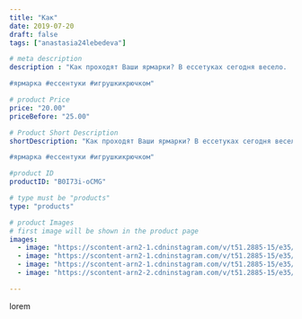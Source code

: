 ```yaml
---
title: "Как"
date: 2019-07-20
draft: false
tags: ["anastasia24lebedeva"]

# meta description
description : "Как проходят Ваши ярмарки? В ессетуках сегодня весело.

#ярмарка #ессентуки #игрушкикрючком"

# product Price
price: "20.00"
priceBefore: "25.00"

# Product Short Description
shortDescription: "Как проходят Ваши ярмарки? В ессетуках сегодня весело.

#ярмарка #ессентуки #игрушкикрючком"

#product ID
productID: "B0I73i-oCMG"

# type must be "products"
type: "products"

# product Images
# first image will be shown in the product page
images:
  - image: "https://scontent-arn2-1.cdninstagram.com/v/t51.2885-15/e35/66644169_1184312771692974_34888104587722971_n.jpg?_nc_ht=scontent-arn2-1.cdninstagram.com&_nc_cat=106&_nc_ohc=im1zC0ftLLMAX9Knvfz&se=7&tp=1&oh=df2f573a7a8fd8c9ef06cbad2c412158&oe=6059FADB&ig_cache_key=MjA5MjE4NTMyMjI2OTAxNzMxMg%3D%3D.2"
  - image: "https://scontent-arn2-1.cdninstagram.com/v/t51.2885-15/e35/66131273_148621666215961_7727423408815250843_n.jpg?_nc_ht=scontent-arn2-1.cdninstagram.com&_nc_cat=101&_nc_ohc=ybysApyDN_8AX-5zK5D&se=7&tp=1&oh=9df517264d6b68fb489f47e8df9e2581&oe=605D93B1&ig_cache_key=MjA5MjE4NTMyMjI3NzMwODgwMQ%3D%3D.2"
  - image: "https://scontent-arn2-1.cdninstagram.com/v/t51.2885-15/e35/67066289_487977455301467_7244834776135070674_n.jpg?_nc_ht=scontent-arn2-1.cdninstagram.com&_nc_cat=111&_nc_ohc=3XGWOWCtzKoAX-sqK0A&se=7&tp=1&oh=80b32149195c8878e18d9df148634896&oe=605CF128&ig_cache_key=MjA5MjE4NTMyMjI1MjE1NDY4OA%3D%3D.2"
  - image: "https://scontent-arn2-2.cdninstagram.com/v/t51.2885-15/e35/67445314_564486504082037_6191561149153778127_n.jpg?_nc_ht=scontent-arn2-2.cdninstagram.com&_nc_cat=105&_nc_ohc=vDbZeYD_iQcAX9xsjcC&se=7&tp=1&oh=82d5ab1572bb9870b66434ee47dfd65f&oe=605AFC0D&ig_cache_key=MjA5MjE4NTMyMjI4NTg4MDYzMw%3D%3D.2"

---
```

lorem
